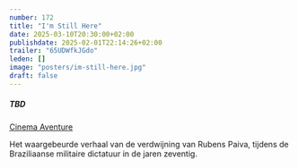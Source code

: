 ```yaml
---
number: 172
title: "I'm Still Here"
date: 2025-03-10T20:30:00+02:00
publishdate: 2025-02-01T22:14:26+02:00
trailer: "65UDWfkJGdo"
leden: []
image: "posters/im-still-here.jpg"
draft: false
---
```


##### TBD

[Cinema Aventure](https://cinema-aventure.be/catalogue/movie/?437A3FE4-4812-83AD-61D2-BEDDF199EE63)

Het waargebeurde verhaal van de verdwijning van Rubens Paiva, tijdens de Braziliaanse militaire dictatuur in de jaren zeventig.
<!--more-->
